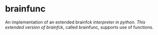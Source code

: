# brainfunc
An implementation of an extended brainf*ck interpreter in python. This extended version of brainf*ck, called brainfunc, supports use of functions.
